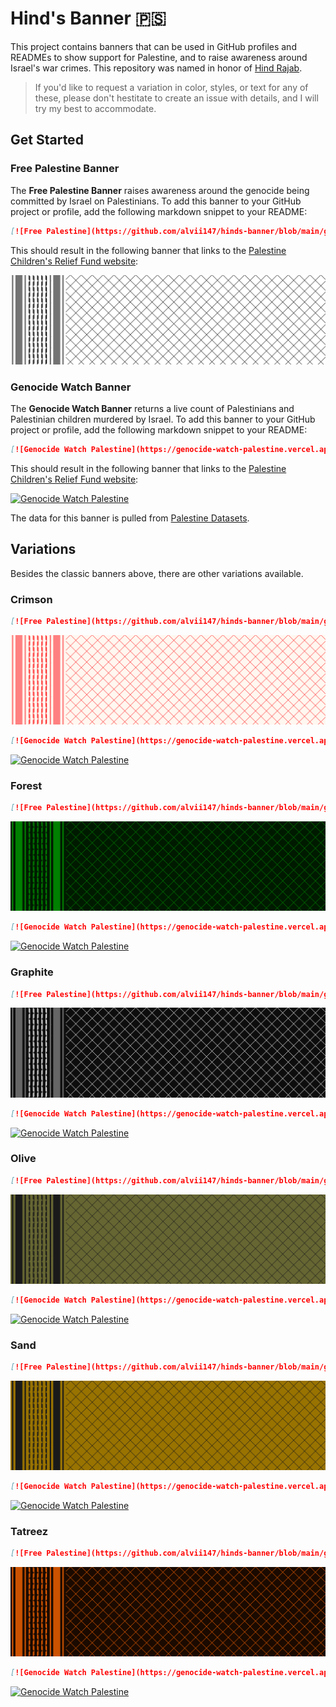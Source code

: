 # Hind's Banner 🇵🇸

This project contains banners that can be used in GitHub profiles and READMEs to show support for Palestine, and to raise awareness around Israel's war crimes. This repository was named in honor of [Hind Rajab](https://en.wikipedia.org/wiki/Killing_of_Hind_Rajab).

> If you'd like to request a variation in color, styles, or text for any of these, please don't hestitate to create an issue with details, and I will try my best to accommodate.

## Get Started

### Free Palestine Banner

The **Free Palestine Banner** raises awareness around the genocide being committed by Israel on Palestinians. To add this banner to your GitHub project or profile, add the following markdown snippet to your README:

```md
[![Free Palestine](https://github.com/alvii147/hinds-banner/blob/main/github/free-palestine-classic.svg)](https://www.pcrf.net/)
```

This should result in the following banner that links to the [Palestine Children's Relief Fund website](https://www.pcrf.net/):

[![Free Palestine](https://github.com/alvii147/hinds-banner/blob/main/github/free-palestine-classic.svg)](https://www.pcrf.net/)

### Genocide Watch Banner

The **Genocide Watch Banner** returns a live count of Palestinians and Palestinian children murdered by Israel. To add this banner to your GitHub project or profile, add the following markdown snippet to your README:

```md
[![Genocide Watch Palestine](https://genocide-watch-palestine.vercel.app/classic)](https://www.pcrf.net/)
```

This should result in the following banner that links to the [Palestine Children's Relief Fund website](https://www.pcrf.net/):

[![Genocide Watch Palestine](https://genocide-watch-palestine.vercel.app/classic)](https://www.pcrf.net/)

The data for this banner is pulled from [Palestine Datasets](https://data.techforpalestine.org/).

## Variations

Besides the classic banners above, there are other variations available.

### Crimson

```md
[![Free Palestine](https://github.com/alvii147/hinds-banner/blob/main/github/free-palestine-crimson.svg)](https://www.pcrf.net/)
```

[![Free Palestine](https://github.com/alvii147/hinds-banner/blob/main/github/free-palestine-crimson.svg)](https://www.pcrf.net/)

```md
[![Genocide Watch Palestine](https://genocide-watch-palestine.vercel.app/crimson)](https://www.pcrf.net/)
```

[![Genocide Watch Palestine](https://genocide-watch-palestine.vercel.app/crimson)](https://www.pcrf.net/)

### Forest

```md
[![Free Palestine](https://github.com/alvii147/hinds-banner/blob/main/github/free-palestine-forest.svg)](https://www.pcrf.net/)
```

[![Free Palestine](https://github.com/alvii147/hinds-banner/blob/main/github/free-palestine-forest.svg)](https://www.pcrf.net/)

```md
[![Genocide Watch Palestine](https://genocide-watch-palestine.vercel.app/forest)](https://www.pcrf.net/)
```

[![Genocide Watch Palestine](https://genocide-watch-palestine.vercel.app/forest)](https://www.pcrf.net/)

### Graphite

```md
[![Free Palestine](https://github.com/alvii147/hinds-banner/blob/main/github/free-palestine-graphite.svg)](https://www.pcrf.net/)
```

[![Free Palestine](https://github.com/alvii147/hinds-banner/blob/main/github/free-palestine-graphite.svg)](https://www.pcrf.net/)

```md
[![Genocide Watch Palestine](https://genocide-watch-palestine.vercel.app/graphite)](https://www.pcrf.net/)
```

[![Genocide Watch Palestine](https://genocide-watch-palestine.vercel.app/graphite)](https://www.pcrf.net/)

### Olive

```md
[![Free Palestine](https://github.com/alvii147/hinds-banner/blob/main/github/free-palestine-olive.svg)](https://www.pcrf.net/)
```

[![Free Palestine](https://github.com/alvii147/hinds-banner/blob/main/github/free-palestine-olive.svg)](https://www.pcrf.net/)

```md
[![Genocide Watch Palestine](https://genocide-watch-palestine.vercel.app/olive)](https://www.pcrf.net/)
```

[![Genocide Watch Palestine](https://genocide-watch-palestine.vercel.app/olive)](https://www.pcrf.net/)

### Sand

```md
[![Free Palestine](https://github.com/alvii147/hinds-banner/blob/main/github/free-palestine-sand.svg)](https://www.pcrf.net/)
```

[![Free Palestine](https://github.com/alvii147/hinds-banner/blob/main/github/free-palestine-sand.svg)](https://www.pcrf.net/)

```md
[![Genocide Watch Palestine](https://genocide-watch-palestine.vercel.app/sand)](https://www.pcrf.net/)
```

[![Genocide Watch Palestine](https://genocide-watch-palestine.vercel.app/sand)](https://www.pcrf.net/)

### Tatreez

```md
[![Free Palestine](https://github.com/alvii147/hinds-banner/blob/main/github/free-palestine-tatreez.svg)](https://www.pcrf.net/)
```

[![Free Palestine](https://github.com/alvii147/hinds-banner/blob/main/github/free-palestine-tatreez.svg)](https://www.pcrf.net/)

```md
[![Genocide Watch Palestine](https://genocide-watch-palestine.vercel.app/tatreez)](https://www.pcrf.net/)
```

[![Genocide Watch Palestine](https://genocide-watch-palestine.vercel.app/tatreez)](https://www.pcrf.net/)
